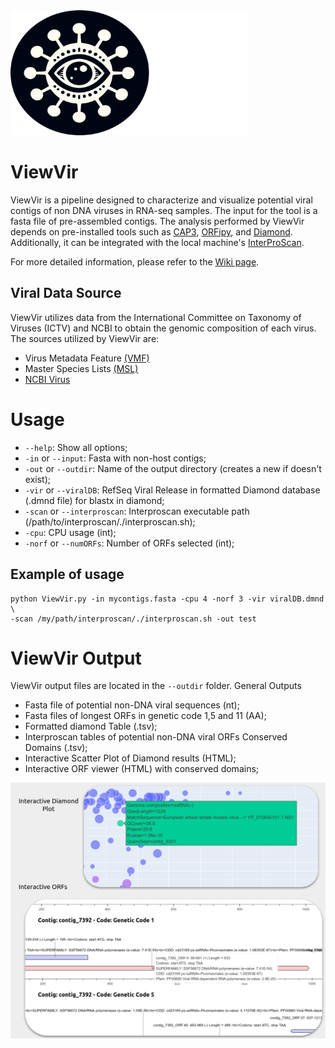 <img src="https://github.com/gabrielvpina/my_images/blob/main/text36800.png" width="380" height="200">

# ViewVir

ViewVir is a pipeline designed to characterize and visualize potential viral contigs of non DNA viruses in RNA-seq samples. The input for the tool is a fasta file of pre-assembled contigs. The analysis performed by ViewVir depends on pre-installed tools such as [CAP3](https://faculty.sites.iastate.edu/xqhuang/cap3-and-pcap-sequence-and-genome-assembly-programs), [ORFipy](https://github.com/urmi-21/orfipy), and [Diamond](https://github.com/bbuchfink/diamond). Additionally, it can be integrated with the local machine's [InterProScan](https://github.com/ebi-pf-team/interproscan).

For more detailed information, please refer to the [Wiki page](https://github.com/gabrielvpina/ViewVir/wiki).

## Viral Data Source
ViewVir utilizes data from the International Committee on Taxonomy of Viruses (ICTV) and NCBI to obtain the genomic composition of each virus. The sources utilized by ViewVir are:
- Virus Metadata Feature [(VMF)](https://ictv.global/vmf)
- Master Species Lists [(MSL)](https://ictv.global/msl)
- [NCBI Virus](https://www.ncbi.nlm.nih.gov/labs/virus/vssi/)

# Usage
- `--help`: Show all options;
- `-in` or `--input`: Fasta with non-host contigs;
- `-out` or `--outdir`: Name of the output directory (creates a new if doesn't exist);
- `-vir` or `--viralDB`: RefSeq Viral Release in formatted Diamond database (.dmnd file) for blastx in diamond;
- `-scan` or `--interproscan`: Interproscan executable path (/path/to/interproscan/./interproscan.sh);
- `-cpu`: CPU usage (int);
- `-norf` or `--numORFs`: Number of ORFs selected (int);

## Example of usage

```
python ViewVir.py -in mycontigs.fasta -cpu 4 -norf 3 -vir viralDB.dmnd \
-scan /my/path/interproscan/./interproscan.sh -out test

```
# ViewVir Output
ViewVir output files are located in the `--outdir` folder.
General Outputs
- Fasta file of potential non-DNA viral sequences (nt);
- Fasta files of longest ORFs in genetic code 1,5 and 11 (AA);
- Formatted diamond Table (.tsv);
- Interproscan tables of potential non-DNA viral ORFs Conserved Domains (.tsv);
- Interactive Scatter Plot of Diamond results (HTML);
- Interactive ORF viewer (HTML) with conserved domains;

![alt text](https://github.com/gabrielvpina/my_images/blob/main/vvscreen.png)

